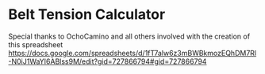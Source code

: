 # Belt Tension Calculator

Special thanks to OchoCamino and all others involved with the creation of this spreadsheet https://docs.google.com/spreadsheets/d/1fT7alw6z3mBWBkmozEQhDM7Rl-N0iJ1WaYI6ABlss9M/edit?gid=727866794#gid=727866794
